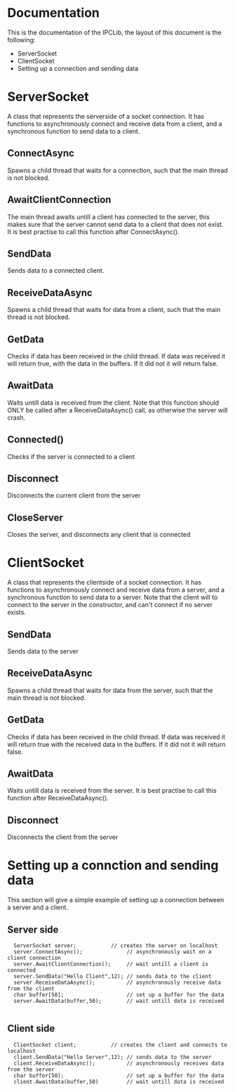 # Documentation
This is the documentation of the IPCLib, the layout of this document is the following:
- ServerSocket
- ClientSocket
- Setting up a connection and sending data

# ServerSocket

A class that represents the serverside of a socket connection. It has functions to asynchronously connect and receive data from a client, and a synchronous function to send data to a client.

## ConnectAsync

Spawns a child thread that waits for a connection, such that the main thread is not blocked.

## AwaitClientConnection

The main thread awaits untill a client has connected to the server, this makes sure that the server cannot send data to a client that does not exist. It is best practise to call this function after ConnectAsync().

## SendData

Sends data to a connected client.

## ReceiveDataAsync

Spawns a child thread that waits for data from a client, such that the main thread is not blocked.

## GetData

Checks if data has been received in the child thread. If data was received it will return true, with the data in the buffers. If it did not it will return false.

## AwaitData

Waits untill data is received from the client. Note that this function should ONLY be called after a ReceiveDataAsync() call, as otherwise the server will crash.

## Connected()

Checks if the server is connected to a client

## Disconnect

Disconnects the current client from the server

## CloseServer

Closes the server, and disconnects any client that is connected


# ClientSocket

A class that represents the clientside of a socket connection. It has functions to asynchronously connect and receive data from a server, and a synchronous function to send data to a server. Note that the client will to connect to the server in the constructor, and can't connect if no server exists.

## SendData

Sends data to the server

## ReceiveDataAsync

Spawns a child thread that waits for data from the server, such that the main thread is not blocked.

## GetData

Checks if data has been received in the child thread. If data was received it will return true with the received data in the buffers. If it did not it will return false.

## AwaitData

Waits untill data is received from the server. It is best practise to call this function after ReceiveDataAsync().

## Disconnect

Disconnects the client from the server


# Setting up a connction and sending data

This section will give a simple example of setting up a connection between a server and a client.

## Server side

```
  ServerSocket server;           // creates the server on localhost
  server.ConnectAsync();              // asynchronously wait on a client connection
  server.AwaitClientConnection();     // wait untill a client is connected
  server.SendData("Hello Client",12); // sends data to the client
  server.ReceiveDataAsync();          // asynchronously receive data from the client
  char buffer[50];                    // set up a buffer for the data
  server.AwaitData(buffer,50);        // wait untill data is received
 
```

## Client side

```
  ClientSocket client;           // creates the client and connects to localhost
  client.SendData("Hello Server",12); // sends data to the server
  client.ReceiveDataAsync();          // asynchronously receives data from the server
  char buffer[50];                    // set up a buffer for the data
  client.AwaitData(buffer,50)         // wait untill data is received
```



